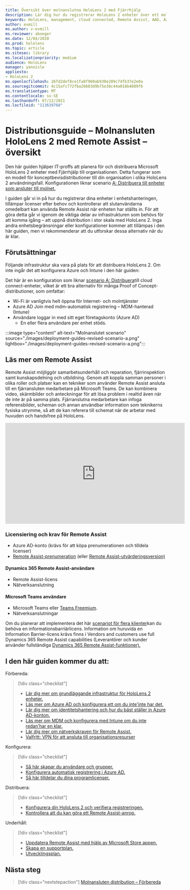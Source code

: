 ```yaml
---
title: Översikt över molnanslutna HoloLens 2 med Fjärrhjälp
description: Lär dig hur du registrerar HoloLens 2 enheter över ett molnanslutet nätverk med hjälp av Dynamics 365 Remote Assist.
keywords: HoloLens, management, cloud connected, Remote Assist, AAD, Azure AD, MDM, Mobile Enhetshantering
author: evmill
ms.author: v-evmill
ms.reviewer: aboeger
ms.date: 12/04/2020
ms.prod: hololens
ms.topic: article
ms.sitesec: library
ms.localizationpriority: medium
audience: HoloLens
manager: yannisle
appliesto:
- HoloLens 2
ms.openlocfilehash: 26fd2def8ce1fa8f960ab930e209c74fb37e2e0a
ms.sourcegitcommit: 4c15afc772fba26683d9b75e38c44a018b4889f6
ms.translationtype: MT
ms.contentlocale: sv-SE
ms.lasthandoff: 07/12/2021
ms.locfileid: "113639768"
---
```

# <a name="deployment-guide--cloud-connected-hololens-2-with-remote-assist--overview"></a>Distributionsguide – Molnansluten HoloLens 2 med Remote Assist – översikt

Den här guiden hjälper IT-proffs att planera för och distribuera Microsoft HoloLens 2 enheter med Fjärrhjälp till organisationen. Detta fungerar som en modell för konceptbevisdistributioner till din organisation i olika HoloLens 2 användningsfall. Konfigurationen liknar scenario [A: Distribuera till enheter som ansluter till molnet.](common-scenarios.md#scenario-a) 

I guiden går vi in på hur du registrerar dina enheter i enhetshanteringen, tillämpar licenser efter behov och kontrollerar att slutanvändarna omedelbart kan använda Remote Assist när enheten har ställts in. För att göra detta går vi igenom de viktiga delar av infrastrukturen som behövs för att komma igång – att uppnå distribution i stor skala med HoloLens 2. Inga andra enhetsbegränsningar eller konfigurationer kommer att tillämpas i den här guiden, men vi rekommenderar att du utforskar dessa alternativ när du är klar.

## <a name="prerequisites"></a>Förutsättningar

Följande infrastruktur ska vara på plats för att distribuera HoloLens 2. Om inte ingår det att konfigurera Azure och Intune i den här guiden:

Det här är en konfiguration som liknar [scenario A: Distribuera](/hololens/common-scenarios#scenario-a)till cloud connect-enheter, vilket är ett bra alternativ för många Proof of Concept-distributioner, som omfattar:

- Wi-Fi är vanligtvis helt öppna för Internet- och molntjänster
- Azure AD Join med mdm-automatisk registrering – MDM-hanterad (Intune)
- Användare loggar in med sitt eget företagskonto (Azure AD)
    - En eller flera användare per enhet stöds.

:::image type="content" alt-text="Molnanslutet scenario" source="./images/deployment-guides-revised-scenario-a.png" lightbox="./images/deployment-guides-revised-scenario-a.png":::


## <a name="learn-about-remote-assist"></a>Läs mer om Remote Assist

Remote Assist möjliggör samarbetsunderhåll och reparation, fjärrinspektion samt kunskapsdelning och utbildning. Genom att koppla samman personer i olika roller och platser kan en tekniker som använder Remote Assist ansluta till en fjärransluten medarbetare på Microsoft Teams. De kan kombinera video, skärmbilder och anteckningar för att lösa problem i realtid även när de inte är på samma plats. Fjärranslutna medarbetare kan infoga referensbilder, scheman och annan användbar information som teknikerns fysiska utrymme, så att de kan referera till schemat när de arbetar med huvuden och handsfree på HoloLens.

<iframe width="560" height="315" src="https://www.youtube.com/embed/d3YT8j0yYl0" frameborder="0" allow="accelerometer; autoplay; clipboard-write; encrypted-media; gyroscope; picture-in-picture" allowfullscreen></iframe>

### <a name="remote-assist-licensing-and-requirements"></a>Licensiering och krav för Remote Assist

- Azure AD-konto (krävs för att köpa prenumerationen och tilldela licenser)
- [Remote Assist-prenumeration](/dynamics365/mixed-reality/remote-assist/buy-and-deploy-remote-assist) (eller [Remote Assist-utvärderingsversion)](/dynamics365/mixed-reality/remote-assist/try-remote-assist)
    
#### <a name="dynamics-365-remote-assist-user"></a>Dynamics 365 Remote Assist-användare

- Remote Assist-licens
- Nätverksanslutning

#### <a name="microsoft-teams-user"></a>Microsoft Teams användare

- Microsoft Teams eller [Teams Freemium](https://products.office.com/microsoft-teams/free).
- Nätverksanslutningar

Om du planerar att implementera det här [scenariot för flera klienter](/dynamics365/mixed-reality/remote-assist/cross-tenant-overview#scenario-2-leasing-services-to-other-tenants)kan du behöva en informationsbarriärlicens. Information om huruvida en Information Barrier-licens krävs finns i Vendors and customers use full Dynamics 365 Remote Assist capabilities (Leverantörer och kunder använder fullständiga [Dynamics 365 Remote Assist-funktioner).](/dynamics365/mixed-reality/remote-assist/cross-tenant-licensing-implementation)

## <a name="in-this-guide-you-will"></a>I den här guiden kommer du att:

Förbereda:

> [!div class="checklist"]
> - [Lär dig mer om grundläggande infrastruktur för HoloLens 2 enheter.](hololens2-cloud-connected-prepare.md#infrastructure-essentials)
> - [Läs mer om Azure AD och konfigurera ett om du inte&#39;inte har det.](hololens2-cloud-connected-prepare.md#azure-active-directory)
> - [Lär dig mer om identitetshantering och hur du bäst ställer in Azure AD-konton.](hololens2-cloud-connected-prepare.md#identity-management)
> - [Läs mer om MDM och konfigurera med Intune om du inte redan&#39;har en klar.](hololens2-cloud-connected-prepare.md#mobile-device-management)
> - [Lär dig mer om nätverkskraven för Remote Assist.](hololens2-cloud-connected-prepare.md#network)
> - [Valfritt: VPN för att ansluta till organisationsresurser](hololens2-cloud-connected-prepare.md#optional-connect-your-hololens-to-vpn)

Konfigurera:

> [!div class="checklist"]
> - [Så här skapar du användare och grupper.](hololens2-cloud-connected-configure.md#azure-users-and-groups)
> - [Konfigurera automatisk registrering i Azure AD.](hololens2-cloud-connected-configure.md#auto-enrollment-on-hololens-2)
> - [Så här tilldelar du dina programlicenser.](hololens2-cloud-connected-configure.md#application-licenses)

Distribuera:

> [!div class="checklist"]
> - [Konfigurera din HoloLens 2 och verifiera registreringen.](hololens2-cloud-connected-deploy.md#enrollment-validation)
> - [Kontrollera att du kan göra ett Remote Assist-anrop.](hololens2-cloud-connected-deploy.md#remote-assist-call-validation)

Underhåll:

> [!div class="checklist"]
> - [Uppdatera Remote Assist med hjälp av Microsoft Store appen.](hololens2-cloud-connected-maintain.md#updates)
> - [Skapa en supportplan.](hololens2-cloud-connected-maintain.md#support-plan)
> - [Utvecklingsplan.](hololens2-cloud-connected-maintain.md#development-plan)

## <a name="next-step"></a>Nästa steg

> [!div class="nextstepaction"]
> [Molnansluten distribution – Förbereda](hololens2-cloud-connected-prepare.md)

